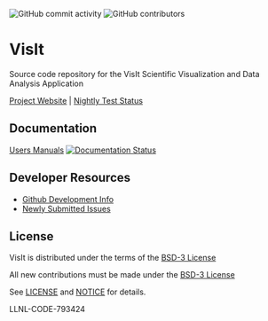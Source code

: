 
![GitHub commit activity](https://img.shields.io/github/commit-activity/m/visit-dav/visit.svg) ![GitHub contributors](https://img.shields.io/github/contributors-anon/visit-dav/visit.svg)

# VisIt

Source code repository for the VisIt Scientific Visualization and Data Analysis Application

[Project Website](https://visit-dav.github.io/visit-website/) | [Nightly Test Status](https://visit-dav.github.io/dashboard/)


##  Documentation

[Users Manuals](https://visit-sphinx-github-user-manual.readthedocs.io/en/develop) [![Documentation Status](https://readthedocs.org/projects/visit-sphinx-github-user-manual/badge/?version=develop)](https://visit-sphinx-github-user-manual.readthedocs.io/en/develop/?badge=develop)

##  Developer Resources

* [Github Development Info](https://visit-sphinx-github-user-manual.readthedocs.io/en/develop/dev_manual/GitHub.html)
* [Newly Submitted Issues](https://github.com/visit-dav/visit/issues?utf8=✓&q=is%3Aissue+is%3Aopen+-label%3Areviewed)


## License

VisIt is distributed under the terms of the [BSD-3 License](LICENSE)

All new contributions must be made under the [BSD-3 License](LICENSE)

See [LICENSE](LICENSE) and [NOTICE](NOTICE) for details.

LLNL-CODE-793424
